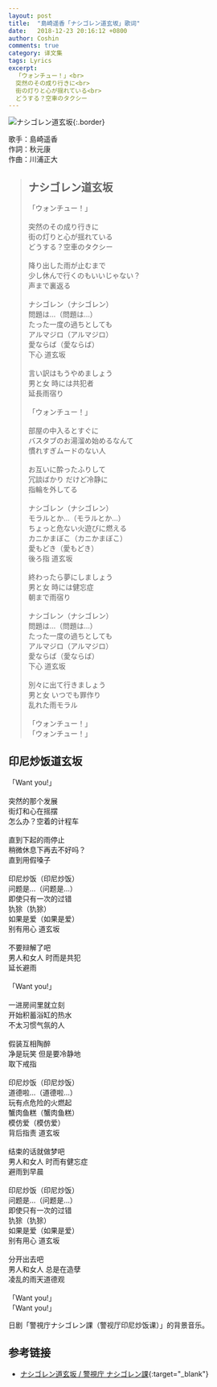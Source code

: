 ```yaml
---
layout: post
title:  "島崎遥香「ナシゴレン道玄坂」歌词"
date:   2018-12-23 20:16:12 +0800
author: Coshin
comments: true
category: 译文集
tags: Lyrics
excerpt:
  「ウォンチュー！」<br>
  突然のその成り行きに<br>
  街の灯りと心が揺れている<br>
  どうする？空車のタクシー
---
```

![ナシゴレン道玄坂](https://is4-ssl.mzstatic.com/image/thumb/Music71/v4/83/86/c2/8386c2f6-1816-b693-73cf-475890a43db7/source/600x600bb.jpg){:.border}

歌手：島崎遥香<br>
作詞：秋元康<br>
作曲：川浦正大

<blockquote class="original">
  <h2>ナシゴレン道玄坂</h2>
  <p>
    「ウォンチュー！」<br>
    <br>
    突然のその成り行きに<br>
    街の灯りと心が揺れている<br>
    どうする？空車のタクシー<br>
    <br>
    降り出した雨が止むまで<br>
    少し休んで行くのもいいじゃない？<br>
    声まで裏返る<br>
    <br>
    ナシゴレン（ナシゴレン）<br>
    問題は…（問題は…）<br>
    たった一度の過ちとしても<br>
    アルマジロ（アルマジロ）<br>
    愛ならば（愛ならば）<br>
    下心 道玄坂<br>
    <br>
    言い訳はもうやめましょう<br>
    男と女 時には共犯者<br>
    延長雨宿り<br>
    <br>
    「ウォンチュー！」<br>
    <br>
    部屋の中入るとすぐに<br>
    バスタブのお湯溜め始めるなんて<br>
    慣れすぎムードのない人<br>
    <br>
    お互いに酔ったふりして<br>
    冗談ばかり だけど冷静に<br>
    指輪を外してる<br>
    <br>
    ナシゴレン（ナシゴレン）<br>
    モラルとか…（モラルとか…）<br>
    ちょっと危ない火遊びに燃える<br>
    カニかまぼこ（カニかまぼこ）<br>
    愛もどき（愛もどき）<br>
    後ろ指 道玄坂<br>
    <br>
    終わったら夢にしましょう<br>
    男と女 時には健忘症<br>
    朝まで雨宿り<br>
    <br>
    ナシゴレン（ナシゴレン）<br>
    問題は…（問題は…）<br>
    たった一度の過ちとしても<br>
    アルマジロ（アルマジロ）<br>
    愛ならば（愛ならば）<br>
    下心 道玄坂<br>
    <br>
    別々に出て行きましょう<br>
    男と女 いつでも罪作り<br>
    乱れた雨モラル<br>
    <br>
    「ウォンチュー！」<br>
    「ウォンチュー！」
  </p>
</blockquote>

<div class="translation">
  <h2>印尼炒饭道玄坂</h2>
  <p>
    「Want you!」<br>
    <br>
    突然的那个发展<br>
    街灯和心在摇摆<br>
    怎么办？空着的计程车<br>
    <br>
    直到下起的雨停止<br>
    稍微休息下再去不好吗？<br>
    直到用假嗓子<br>
    <br>
    印尼炒饭（印尼炒饭）<br>
    问题是…（问题是…）<br>
    即使只有一次的过错<br>
    犰狳（犰狳）<br>
    如果是爱（如果是爱）<br>
    别有用心 道玄坂<br>
    <br>
    不要辩解了吧<br>
    男人和女人 时而是共犯<br>
    延长避雨<br>
    <br>
    「Want you!」<br>
    <br>
    一进房间里就立刻<br>
    开始积蓄浴缸的热水<br>
    不太习惯气氛的人<br>
    <br>
    假装互相陶醉<br>
    净是玩笑 但是要冷静地<br>
    取下戒指<br>
    <br>
    印尼炒饭（印尼炒饭）<br>
    道德啦…（道德啦…）<br>
    玩有点危险的火燃起<br>
    蟹肉鱼糕（蟹肉鱼糕）<br>
    模仿爱（模仿爱）<br>
    背后指责 道玄坂<br>
    <br>
    结束的话就做梦吧<br>
    男人和女人 时而有健忘症<br>
    避雨到早晨<br>
    <br>
    印尼炒饭（印尼炒饭）<br>
    问题是…（问题是…）<br>
    即使只有一次的过错<br>
    犰狳（犰狳）<br>
    如果是爱（如果是爱）<br>
    别有用心 道玄坂<br>
    <br>
    分开出去吧<br>
    男人和女人 总是在造孽<br>
    凌乱的雨天道德观<br>
    <br>
    「Want you!」<br>
    「Want you!」
  </p>
</div>

日剧「警視庁ナシゴレン課（警视厅印尼炒饭课）」的背景音乐。

## 参考链接

* [ナシゴレン道玄坂 / 警視庁 ナシゴレン課](https://petitlyrics.com/lyrics/2731303){:target="_blank"}
